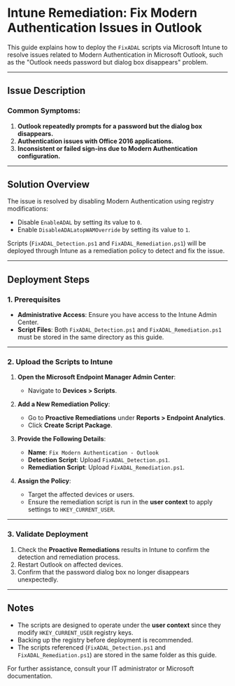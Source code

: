 # Intune Remediation: Fix Modern Authentication Issues in Outlook

This guide explains how to deploy the `FixADAL` scripts via Microsoft Intune to resolve issues related to Modern Authentication in Microsoft Outlook, such as the "Outlook needs password but dialog box disappears" problem.

---

## Issue Description

### Common Symptoms:
1. **Outlook repeatedly prompts for a password but the dialog box disappears.**
2. **Authentication issues with Office 2016 applications.**
3. **Inconsistent or failed sign-ins due to Modern Authentication configuration.**

---

## Solution Overview

The issue is resolved by disabling Modern Authentication using registry modifications:
- Disable `EnableADAL` by setting its value to `0`.
- Enable `DisableADALatopWAMOverride` by setting its value to `1`.

Scripts (`FixADAL_Detection.ps1` and `FixADAL_Remediation.ps1`) will be deployed through Intune as a remediation policy to detect and fix the issue.

---

## Deployment Steps

### 1. Prerequisites

- **Administrative Access**: Ensure you have access to the Intune Admin Center.
- **Script Files**: Both `FixADAL_Detection.ps1` and `FixADAL_Remediation.ps1` must be stored in the same directory as this guide.

---

### 2. Upload the Scripts to Intune

1. **Open the Microsoft Endpoint Manager Admin Center**:
   - Navigate to **Devices > Scripts**.

2. **Add a New Remediation Policy**:
   - Go to **Proactive Remediations** under **Reports > Endpoint Analytics**.
   - Click **Create Script Package**.

3. **Provide the Following Details**:
   - **Name**: `Fix Modern Authentication - Outlook`
   - **Detection Script**: Upload `FixADAL_Detection.ps1`.
   - **Remediation Script**: Upload `FixADAL_Remediation.ps1`.

4. **Assign the Policy**:
   - Target the affected devices or users.
   - Ensure the remediation script is run in the **user context** to apply settings to `HKEY_CURRENT_USER`.

---

### 3. Validate Deployment

1. Check the **Proactive Remediations** results in Intune to confirm the detection and remediation process.
2. Restart Outlook on affected devices.
3. Confirm that the password dialog box no longer disappears unexpectedly.

---

## Notes

- The scripts are designed to operate under the **user context** since they modify `HKEY_CURRENT_USER` registry keys.
- Backing up the registry before deployment is recommended.
- The scripts referenced (`FixADAL_Detection.ps1` and `FixADAL_Remediation.ps1`) are stored in the same folder as this guide.

For further assistance, consult your IT administrator or Microsoft documentation.
